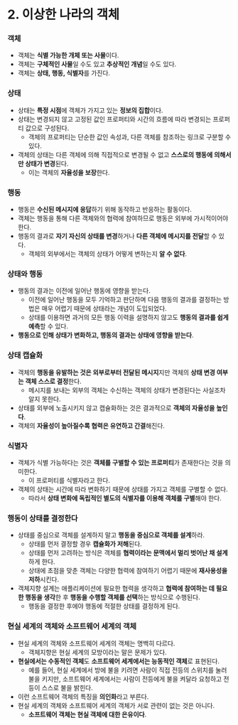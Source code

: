 # 2. 이상한 나라의 객체

### 객체

* 객체는 **식별 가능한 개체 또는 사물**이다.
* 객체는 **구체적인 사물**일 수도 있고 **추상적인 개념**일 수도 있다.
* 객체는 **상태, 행동, 식별자**를 가진다.

### 상태

* 상태는 **특정 시점**에 객체가 가지고 있는 **정보의 집합**이다.
* 상태는 변경되지 않고 고정된 값인 프로퍼티와 시간의 흐름에 따라 변경되는 프로퍼티 값으로 구성된다.
  * 객체의 프로퍼티는 단순한 값인 속성과, 다른 객체를 참조하는 링크로 구분할 수 있다.
* 객체의 상태는 다른 객체에 의해 직접적으로 변경될 수 없고 **스스로의 행동에 의해서만 상태가 변경**된다.
  * 이는 객체의 **자율성을 보장**한다.

### 행동

* 행동은 **수신된 메시지에 응답**하기 위해 동작하고 반응하는 활동이다.
* 객체는 행동을 통해 다른 객체와의 협력에 참여하므로 행동은 외부에 가시적이어야 한다.
* 행동의 결과로 **자기 자신의 상태를 변경**하거나 **다른 객체에 메시지를 전달**할 수 있다.
  * 객체의 외부에서는 객체의 상태가 어떻게 변하는지 **알 수 없다**.

### 상태와 행동

* 행동의 결과는 이전에 일어난 행동에 영향을 받는다.
  * 이전에 일어난 행동을 모두 기억하고 판단하며 다음 행동의 결과를 결정하는 방법은 매우 어렵기 때문에 상태라는 개념이 도입되었다.
  * 상태를 이용하면 과거의 모든 행동 이력을 설명하지 않고도 **행동의 결과를 쉽게 예측**할 수 있다.
* **행동으로 인해 상태가 변화하고, 행동의 결과는 상태에 영향을 받는다**.

### 상태 캡슐화

* 객체의 **행동을 유발하는 것은 외부로부터 전달된 메시지**지만 객체의 **상태 변경 여부는 객체 스스로 결정**한다.
  * 메시지를 보내는 외부의 객체는 수신하는 객체의 상태가 변경된다는 사실조차 알지 못한다.
* 상태를 외부에 노출시키지 않고 캡슐화하는 것은 결과적으로 **객체의 자율성을 높인다**.
* 객체의 **자율성이 높아질수록 협력은 유연하고 간결**해진다.

### 식별자

* 객체가 식별 가능하다는 것은 **객체를 구별할 수 있는 프로퍼티**가 존재한다는 것을 의미한다.
  * 이 프로퍼티를 식별자라고 한다.
* 객체의 상태는 시간에 따라 변화하기 때문에 상태를 가지고 객체를 구별할 수 없다.
  * 따라서 **상태 변화에 독립적인 별도의 식별자를 이용해 객체를 구별**해야 한다.

### 행동이 상태를 결정한다

* 상태를 중심으로 객체를 설계하지 말고 **행동을 중심으로 객체를 설계**하라.
  * 상태를 먼저 결정할 경우 **캡슐화가 저해**된다.
  * 상태를 먼저 고려하는 방식은 객체를 **협력이라는 문맥에서 멀리 벗어난 채 설계**하게 한다.
  * 상태에 초점을 맞춘 객체는 다양한 협력에 참여하기 어렵기 때문에 **재사용성을 저하**시킨다.
* 객체지향 설계는 애플리케이션에 필요한 협력을 생각하고 **협력에 참여하는 데 필요한 행동을 생각**한 후 **행동을 수행할 객체를 선택**하는 방식으로 수행된다.
  * 행동을 결정한 후에야 행동에 적절한 상태를 결정하게 된다.

### 현실 세계의 객체와 소프트웨어 세계의 객체

* 현실 세계의 객체와 소프트웨어 세계의 객체는 명백히 다르다.
  * 객체지향은 현실 세계의 모방이라는 말은 문제가 있다.
* **현실에서는 수동적인 객체**도 **소프트웨어 세계에서는 능동적인 객체**로 표현된다.
  * 예를 들어, 현실 세계에서 방에 불을 키려면 사람이 직접 전등의 스위치를 눌러 불을 키지만, 소프트웨어 세계에서는 사람이 전등에게 불을 켜달라 요청하고 전등이 스스로 불을 밝힌다.
* 이런 소프트웨어 객체의 특징을 **의인화**라고 부른다.
* 현실 세계의 객체와 소프트웨어 세계의 객체가 서로 관련이 없는 것은 아니다.
  * **소프트웨어 객체는 현실 객체에 대한 은유이다**.
